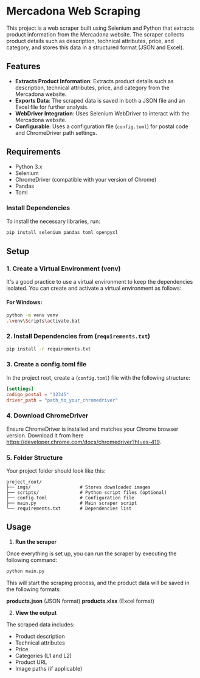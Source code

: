 # Mercadona Web Scraping

This project is a web scraper built using Selenium and Python that extracts product information from the Mercadona website. The scraper collects product details such as description, technical attributes, price, and category, and stores this data in a structured format (JSON and Excel).

## Features

- **Extracts Product Information**: Extracts product details such as description, technical attributes, price, and category from the Mercadona website.
- **Exports Data**: The scraped data is saved in both a JSON file and an Excel file for further analysis.
- **WebDriver Integration**: Uses Selenium WebDriver to interact with the Mercadona website.
- **Configurable**: Uses a configuration file (`config.toml`) for postal code and ChromeDriver path settings.

## Requirements

- Python 3.x
- Selenium
- ChromeDriver (compatible with your version of Chrome)
- Pandas
- Toml

### Install Dependencies

To install the necessary libraries, run:

```bash
pip install selenium pandas toml openpyxl
```

## Setup


### 1. Create a Virtual Environment (venv)

It's a good practice to use a virtual environment to keep the dependencies isolated. You can create and activate a virtual environment as follows:

#### For Windows:

```bash
python -m venv venv
.\venv\Scripts\activate.bat
```

### 2. Install Dependencies from (`requirements.txt`)
```bash
pip install -r requirements.txt
```

### 3. Create a config.toml file

In the project root, create a (`config.toml`) file with the following structure:

```toml
[settings]
codigo_postal = "12345"
driver_path = "path_to_your_chromedriver"
```
### 4. Download ChromeDriver

Ensure ChromeDriver is installed and matches your Chrome browser version. Download it from here https://developer.chrome.com/docs/chromedriver?hl=es-419.

### 5. Folder Structure

Your project folder should look like this:
```
project_root/
├── imgs/                  # Stores downloaded images
├── scripts/               # Python script files (optional)
├── config.toml            # Configuration file
├── main.py                # Main scraper script
└── requirements.txt       # Dependencies list
```

## Usage

1. **Run the scraper**

Once everything is set up, you can run the scraper by executing the following command:

```bash
python main.py
```

This will start the scraping process, and the product data will be saved in the following formats:

**products.json** (JSON format)
**products.xlsx** (Excel format)

2. **View the output**

The scraped data includes:

- Product description
- Technical attributes
- Price
- Categories (L1 and L2)
- Product URL
- Image paths (if applicable)